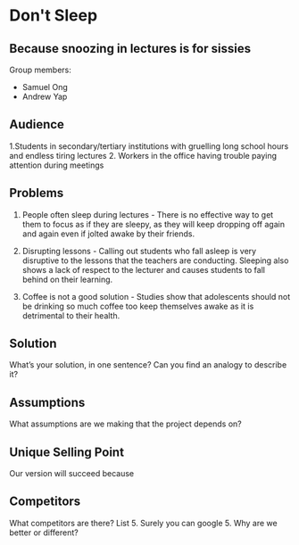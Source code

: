 # Don't Sleep
## Because snoozing in lectures is for sissies

Group members: 
* Samuel Ong
* Andrew Yap

## Audience
1.Students in secondary/tertiary institutions with gruelling long school hours and endless tiring lectures
2. Workers in the office having trouble paying attention during meetings

## Problems
1. People often sleep during lectures - 
There is no effective way to get them to focus as if they are sleepy, as they will keep dropping off again and again even if jolted awake by their friends.

2. Disrupting lessons - 
Calling out students who fall asleep is very disruptive to the lessons that the teachers are conducting. Sleeping also shows a lack of respect to the lecturer and causes students to fall behind on their learning.

3. Coffee is not a good solution - 
Studies show that adolescents should not be drinking so much coffee too keep themselves awake as it is detrimental to their health.

## Solution
What’s your solution, in one sentence? 
Can you find an analogy to describe it? 

## Assumptions
What assumptions are we making that the project depends on?

## Unique Selling Point
Our version will succeed because

## Competitors
What competitors are there? List 5. Surely you can google 5.
Why are we better or different?
